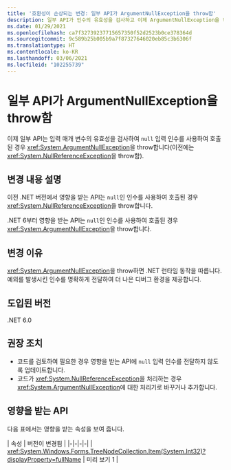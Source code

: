 ```yaml
---
title: '호환성이 손상되는 변경: 일부 API가 ArgumentNullException을 throw함'
description: 일부 API가 인수의 유효성을 검사하고 이제 ArgumentNullException을 throw하는 .NET 6의 호환성이 손상되는 변경에 관해 알아봅니다.
ms.date: 01/29/2021
ms.openlocfilehash: ca7f32739237715657350f52d2523b0ce378364d
ms.sourcegitcommit: 9c589b25b005b9a7f87327646020eb85c3b6306f
ms.translationtype: HT
ms.contentlocale: ko-KR
ms.lasthandoff: 03/06/2021
ms.locfileid: "102255739"
---
```

# <a name="some-apis-throw-argumentnullexception"></a>일부 API가 ArgumentNullException을 throw함

이제 일부 API는 입력 매개 변수의 유효성을 검사하여 `null` 입력 인수를 사용하여 호출된 경우 <xref:System.ArgumentNullException>을 throw합니다(이전에는 <xref:System.NullReferenceException>을 throw함).

## <a name="change-description"></a>변경 내용 설명

이전 .NET 버전에서 영향을 받는 API는 `null`인 인수를 사용하여 호출된 경우 <xref:System.NullReferenceException>을 throw합니다.

.NET 6부터 영향을 받는 API는 `null`인 인수를 사용하여 호출된 경우 <xref:System.ArgumentNullException>을 throw합니다.

## <a name="reason-for-change"></a>변경 이유

<xref:System.ArgumentNullException>을 throw하면 .NET 런타임 동작을 따릅니다. 예외를 발생시킨 인수를 명확하게 전달하여 더 나은 디버그 환경을 제공합니다.

## <a name="version-introduced"></a>도입된 버전

.NET 6.0

## <a name="recommended-action"></a>권장 조치

- 코드를 검토하여 필요한 경우 영향을 받는 API에 `null` 입력 인수를 전달하지 않도록 업데이트합니다.
- 코드가 <xref:System.NullReferenceException>을 처리하는 경우 <xref:System.ArgumentNullException>에 대한 처리기로 바꾸거나 추가합니다.

## <a name="affected-apis"></a>영향을 받는 API

다음 표에서는 영향을 받는 속성을 보여 줍니다.

| 속성 | 버전이 변경됨 |
|-|-|-|-|
| <xref:System.Windows.Forms.TreeNodeCollection.Item(System.Int32)?displayProperty=fullName> | 미리 보기 1 |

<!--

### Affected APIs

- `P:System.Windows.Forms.TreeNodeCollection.Item(System.Int32)`

### Category

Windows Forms

-->
